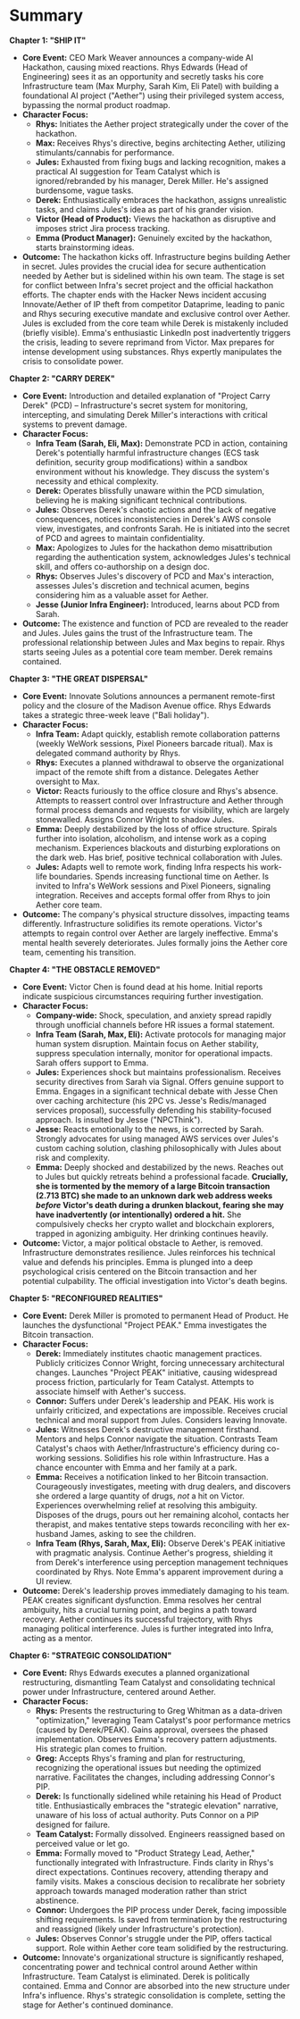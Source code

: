 # Summary

**Chapter 1: "SHIP IT"**

- **Core Event:** CEO Mark Weaver announces a company-wide AI Hackathon, causing mixed reactions. Rhys Edwards (Head of Engineering) sees it as an opportunity and secretly tasks his core Infrastructure team (Max Murphy, Sarah Kim, Eli Patel) with building a foundational AI project ("Aether") using their privileged system access, bypassing the normal product roadmap.
- **Character Focus:**
  - **Rhys:** Initiates the Aether project strategically under the cover of the hackathon.
  - **Max:** Receives Rhys's directive, begins architecting Aether, utilizing stimulants/cannabis for performance.
  - **Jules:** Exhausted from fixing bugs and lacking recognition, makes a practical AI suggestion for Team Catalyst which is ignored/rebranded by his manager, Derek Miller. He's assigned burdensome, vague tasks.
  - **Derek:** Enthusiastically embraces the hackathon, assigns unrealistic tasks, and claims Jules's idea as part of his grander vision.
  - **Victor (Head of Product):** Views the hackathon as disruptive and imposes strict Jira process tracking.
  - **Emma (Product Manager):** Genuinely excited by the hackathon, starts brainstorming ideas.
- **Outcome:** The hackathon kicks off. Infrastructure begins building Aether in secret. Jules provides the crucial idea for secure authentication needed by Aether but is sidelined within his own team. The stage is set for conflict between Infra's secret project and the official hackathon efforts. The chapter ends with the Hacker News incident accusing Innovate/Aether of IP theft from competitor Dataprime, leading to panic and Rhys securing executive mandate and exclusive control over Aether. Jules is excluded from the core team while Derek is mistakenly included (briefly visible). Emma's enthusiastic LinkedIn post inadvertently triggers the crisis, leading to severe reprimand from Victor. Max prepares for intense development using substances. Rhys expertly manipulates the crisis to consolidate power.

**Chapter 2: "CARRY DEREK"**

- **Core Event:** Introduction and detailed explanation of "Project Carry Derek" (PCD) – Infrastructure's secret system for monitoring, intercepting, and simulating Derek Miller's interactions with critical systems to prevent damage.
- **Character Focus:**
  - **Infra Team (Sarah, Eli, Max):** Demonstrate PCD in action, containing Derek's potentially harmful infrastructure changes (ECS task definition, security group modifications) within a sandbox environment without his knowledge. They discuss the system's necessity and ethical complexity.
  - **Derek:** Operates blissfully unaware within the PCD simulation, believing he is making significant technical contributions.
  - **Jules:** Observes Derek's chaotic actions and the lack of negative consequences, notices inconsistencies in Derek's AWS console view, investigates, and confronts Sarah. He is initiated into the secret of PCD and agrees to maintain confidentiality.
  - **Max:** Apologizes to Jules for the hackathon demo misattribution regarding the authentication system, acknowledges Jules's technical skill, and offers co-authorship on a design doc.
  - **Rhys:** Observes Jules's discovery of PCD and Max's interaction, assesses Jules's discretion and technical acumen, begins considering him as a valuable asset for Aether.
  - **Jesse (Junior Infra Engineer):** Introduced, learns about PCD from Sarah.
- **Outcome:** The existence and function of PCD are revealed to the reader and Jules. Jules gains the trust of the Infrastructure team. The professional relationship between Jules and Max begins to repair. Rhys starts seeing Jules as a potential core team member. Derek remains contained.

**Chapter 3: "THE GREAT DISPERSAL"**

- **Core Event:** Innovate Solutions announces a permanent remote-first policy and the closure of the Madison Avenue office. Rhys Edwards takes a strategic three-week leave ("Bali holiday").
- **Character Focus:**
  - **Infra Team:** Adapt quickly, establish remote collaboration patterns (weekly WeWork sessions, Pixel Pioneers barcade ritual). Max is delegated command authority by Rhys.
  - **Rhys:** Executes a planned withdrawal to observe the organizational impact of the remote shift from a distance. Delegates Aether oversight to Max.
  - **Victor:** Reacts furiously to the office closure and Rhys's absence. Attempts to reassert control over Infrastructure and Aether through formal process demands and requests for visibility, which are largely stonewalled. Assigns Connor Wright to shadow Jules.
  - **Emma:** Deeply destabilized by the loss of office structure. Spirals further into isolation, alcoholism, and intense work as a coping mechanism. Experiences blackouts and disturbing explorations on the dark web. Has brief, positive technical collaboration with Jules.
  - **Jules:** Adapts well to remote work, finding Infra respects his work-life boundaries. Spends increasing functional time on Aether. Is invited to Infra's WeWork sessions and Pixel Pioneers, signaling integration. Receives and accepts formal offer from Rhys to join Aether core team.
- **Outcome:** The company's physical structure dissolves, impacting teams differently. Infrastructure solidifies its remote operations. Victor's attempts to regain control over Aether are largely ineffective. Emma's mental health severely deteriorates. Jules formally joins the Aether core team, cementing his transition.

**Chapter 4: "THE OBSTACLE REMOVED"**

- **Core Event:** Victor Chen is found dead at his home. Initial reports indicate suspicious circumstances requiring further investigation.
- **Character Focus:**
  - **Company-wide:** Shock, speculation, and anxiety spread rapidly through unofficial channels before HR issues a formal statement.
  - **Infra Team (Sarah, Max, Eli):** Activate protocols for managing major human system disruption. Maintain focus on Aether stability, suppress speculation internally, monitor for operational impacts. Sarah offers support to Emma.
  - **Jules:** Experiences shock but maintains professionalism. Receives security directives from Sarah via Signal. Offers genuine support to Emma. Engages in a significant technical debate with Jesse Chen over caching architecture (his 2PC vs. Jesse's Redis/managed services proposal), successfully defending his stability-focused approach. Is insulted by Jesse ("NPCThink").
  - **Jesse:** Reacts emotionally to the news, is corrected by Sarah. Strongly advocates for using managed AWS services over Jules's custom caching solution, clashing philosophically with Jules about risk and complexity.
  - **Emma:** Deeply shocked and destabilized by the news. Reaches out to Jules but quickly retreats behind a professional facade. **Crucially, she is tormented by the memory of a large Bitcoin transaction (2.713 BTC) she made to an unknown dark web address weeks _before_ Victor's death during a drunken blackout, fearing she may have inadvertently (or intentionally) ordered a hit.** She compulsively checks her crypto wallet and blockchain explorers, trapped in agonizing ambiguity. Her drinking continues heavily.
- **Outcome:** Victor, a major political obstacle to Aether, is removed. Infrastructure demonstrates resilience. Jules reinforces his technical value and defends his principles. Emma is plunged into a deep psychological crisis centered on the Bitcoin transaction and her potential culpability. The official investigation into Victor's death begins.

**Chapter 5: "RECONFIGURED REALITIES"**

- **Core Event:** Derek Miller is promoted to permanent Head of Product. He launches the dysfunctional "Project PEAK." Emma investigates the Bitcoin transaction.
- **Character Focus:**
  - **Derek:** Immediately institutes chaotic management practices. Publicly criticizes Connor Wright, forcing unnecessary architectural changes. Launches "Project PEAK" initiative, causing widespread process friction, particularly for Team Catalyst. Attempts to associate himself with Aether's success.
  - **Connor:** Suffers under Derek's leadership and PEAK. His work is unfairly criticized, and expectations are impossible. Receives crucial technical and moral support from Jules. Considers leaving Innovate.
  - **Jules:** Witnesses Derek's destructive management firsthand. Mentors and helps Connor navigate the situation. Contrasts Team Catalyst's chaos with Aether/Infrastructure's efficiency during co-working sessions. Solidifies his role within Infrastructure. Has a chance encounter with Emma and her family at a park.
  - **Emma:** Receives a notification linked to her Bitcoin transaction. Courageously investigates, meeting with drug dealers, and discovers she ordered a large quantity of drugs, _not_ a hit on Victor. Experiences overwhelming relief at resolving this ambiguity. Disposes of the drugs, pours out her remaining alcohol, contacts her therapist, and makes tentative steps towards reconciling with her ex-husband James, asking to see the children.
  - **Infra Team (Rhys, Sarah, Max, Eli):** Observe Derek's PEAK initiative with pragmatic analysis. Continue Aether's progress, shielding it from Derek's interference using perception management techniques coordinated by Rhys. Note Emma's apparent improvement during a UI review.
- **Outcome:** Derek's leadership proves immediately damaging to his team. PEAK creates significant dysfunction. Emma resolves her central ambiguity, hits a crucial turning point, and begins a path toward recovery. Aether continues its successful trajectory, with Rhys managing political interference. Jules is further integrated into Infra, acting as a mentor.

**Chapter 6: "STRATEGIC CONSOLIDATION"**

- **Core Event:** Rhys Edwards executes a planned organizational restructuring, dismantling Team Catalyst and consolidating technical power under Infrastructure, centered around Aether.
- **Character Focus:**
  - **Rhys:** Presents the restructuring to Greg Whitman as a data-driven "optimization," leveraging Team Catalyst's poor performance metrics (caused by Derek/PEAK). Gains approval, oversees the phased implementation. Observes Emma's recovery pattern adjustments. His strategic plan comes to fruition.
  - **Greg:** Accepts Rhys's framing and plan for restructuring, recognizing the operational issues but needing the optimized narrative. Facilitates the changes, including addressing Connor's PIP.
  - **Derek:** Is functionally sidelined while retaining his Head of Product title. Enthusiastically embraces the "strategic elevation" narrative, unaware of his loss of actual authority. Puts Connor on a PIP designed for failure.
  - **Team Catalyst:** Formally dissolved. Engineers reassigned based on perceived value or let go.
  - **Emma:** Formally moved to "Product Strategy Lead, Aether," functionally integrated with Infrastructure. Finds clarity in Rhys's direct expectations. Continues recovery, attending therapy and family visits. Makes a conscious decision to recalibrate her sobriety approach towards managed moderation rather than strict abstinence.
  - **Connor:** Undergoes the PIP process under Derek, facing impossible shifting requirements. Is saved from termination by the restructuring and reassigned (likely under Infrastructure's protection).
  - **Jules:** Observes Connor's struggle under the PIP, offers tactical support. Role within Aether core team solidified by the restructuring.
- **Outcome:** Innovate's organizational structure is significantly reshaped, concentrating power and technical control around Aether within Infrastructure. Team Catalyst is eliminated. Derek is politically contained. Emma and Connor are absorbed into the new structure under Infra's influence. Rhys's strategic consolidation is complete, setting the stage for Aether's continued dominance.
